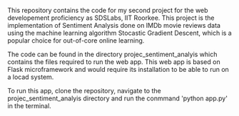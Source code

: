 This repository contains the code for my second project for the web developement proficiency as SDSLabs, IIT Roorkee.
This project is the implementation of Sentiment Analysis done on IMDb movie reviews data using the machine learning algorithm Stocastic Gradient Descent, which is a popular choice for out-of-core online learning.

The code can be found in the directory projec_sentiment_analyis which contains the files required to run the web app. This web app is based on Flask microframework and would require its installation to be able to run on a locad system.

To run this app, clone the repository, navigate to the projec_sentiment_analyis directory and run the conmmand 'python app.py' in the terminal.
